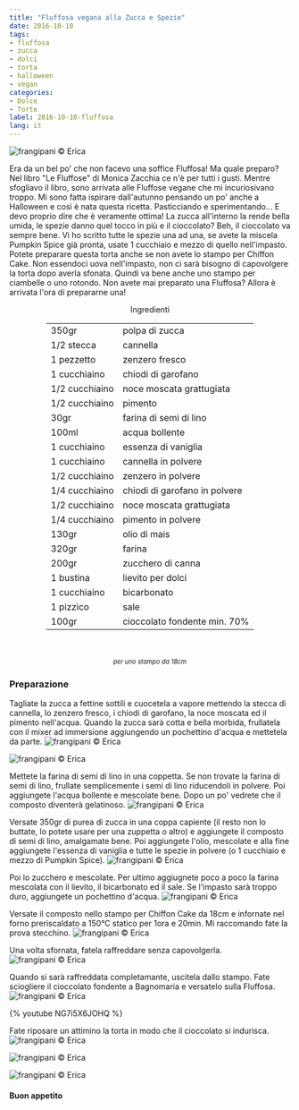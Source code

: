 ```yaml
---
title: "Fluffosa vegana alla Zucca e Spezie"
date: 2016-10-10
tags:
- fluffosa
- zucca
- dolci
- torta
- halloween
- vegan
categories:
- Dolce
- Torte
label: 2016-10-10-fluffosa
lang: it
---
```

![](header.jpg "frangipani © Erica")

Era da un bel po' che non facevo una soffice Fluffosa! Ma quale preparo? Nel libro "Le Fluffose" di Monica Zacchia ce n'è per tutti i gusti. Mentre sfogliavo il libro, sono arrivata alle Fluffose vegane che mi incuriosivano troppo. Mi sono fatta ispirare dall'autunno pensando un po' anche a Halloween e così è nata questa ricetta. Pasticciando e sperimentando... E devo proprio dire che è veramente ottima! La zucca all'interno la rende bella umida, le spezie danno quel tocco in più e il cioccolato? Beh, il cioccolato va sempre bene. Vi ho scritto tutte le spezie una ad una, se avete la miscela Pumpkin Spice già pronta, usate 1 cucchiaio e mezzo di quello nell'impasto. Potete preparare questa torta anche se non avete lo stampo per Chiffon Cake. Non essendoci uova nell'impasto, non ci sarà bisogno di capovolgere la torta dopo averla sfonata. Quindi va bene anche uno stampo per ciambelle o uno rotondo. Non avete mai preparato una Fluffosa? Allora è arrivata l'ora di prepararne una!

<div id="wrapper" style="text-align: center">
  <div id="yourdiv" style="display: inline-block;">
    <div class="ingredients">
      <div class="ingredients-title">Ingredienti</div>
      <table>
        <tbody>
          <tr>
            <td>350gr</td>
            <td>polpa di zucca</td>
          </tr>
          <tr>
            <td>1/2 stecca</td>
            <td>cannella</td>
          </tr>
          <tr>
            <td>1 pezzetto</td>
            <td>zenzero fresco</td>
          </tr>
          <tr>
            <td>1 cucchiaino</td>
            <td>chiodi di garofano</td>
          </tr>
          <tr>
            <td>1/2 cucchiaino</td>
            <td>noce moscata grattugiata</td>
          </tr>
          <tr>
            <td>1/2 cucchiaino</td>
            <td>pimento</td>
          </tr>
          <tr>
            <td>30gr</td>
            <td>farina di semi di lino</td>
          </tr>
          <tr>
            <td>100ml</td>
            <td>acqua bollente</td>
          </tr>
          <tr>
            <td>1 cucchiaino</td>
            <td>essenza di vaniglia</td>
          </tr>
          <tr>
            <td>1 cucchiaino</td>
            <td>cannella in polvere</td>
          </tr>
          <tr>
            <td>1/2 cucchiaino</td>
            <td>zenzero in polvere</td>
          </tr>
          <tr>
            <td>1/4 cucchiaino</td>
            <td>chiodi di garofano in polvere</td>
          </tr>
          <tr>
            <td>1/2 cucchiaino</td>
            <td>noce moscata grattugiata</td>
          </tr>
          <tr>
            <td>1/4 cucchiaino</td>
            <td>pimento in polvere</td>
          </tr>
          <tr>
            <td>130gr</td>
            <td>olio di mais</td>
          </tr>
          <tr>
            <td>320gr</td>
            <td>farina</td>
          </tr>
          <tr>
            <td>200gr</td>
            <td>zucchero di canna</td>
          </tr>
          <tr>
            <td>1 bustina</td>
            <td>lievito per dolci</td>
          </tr>
          <tr>
            <td>1 cucchiaino</td>
            <td>bicarbonato</td>
          </tr>
          <tr>
            <td>1 pizzico</td>
            <td>sale</td>
          </tr>
          <tr>
            <td>100gr</td>
            <td>cioccolato fondente min. 70%</td> 
          </tr>
        </tbody>
      </table>
      <br></br>
      <i class="pull-right" style="font-size: 80%;">per uno stampo da 18cm</i>
    </div>
  </div>
</div>


<h3>
  <font color="grey">
    <i class="fa-solid fa-gears"></i>
  </font> Preparazione
</h3>

Tagliate la zucca a fettine sottili e cuocetela a vapore mettendo la stecca di cannella, lo zenzero fresco, i chiodi di garofano, la noce moscata ed il pimento nell'acqua. Quando la zucca sarà cotta e bella morbida, frullatela con il mixer ad immersione aggiungendo un pochettino d'acqua e mettetela da parte.
![](acqua.jpg "frangipani © Erica")

![](zucca.jpg "frangipani © Erica")

Mettete la farina di semi di lino in una coppetta. Se non trovate la farina di semi di lino, frullate semplicemente i semi di lino riducendoli in polvere. Poi aggiungete l'acqua bollente e mescolate bene. Dopo un po' vedrete che il composto diventerà gelatinoso.
![](semidilino.jpg "frangipani © Erica")

Versate 350gr di purea di zucca in una coppa capiente (il resto non lo buttate, lo potete usare per una zuppetta o altro) e aggiungete il composto di semi di lino, amalgamate bene. Poi aggiungete l'olio, mescolate e alla fine aggiungete l'essenza di vaniglia e tutte le spezie in polvere (o 1 cucchiaio e mezzo di Pumpkin Spice).
![](liquidi.jpg "frangipani © Erica")

Poi lo zucchero e mescolate. Per ultimo aggiugnete poco a poco la farina mescolata con il lievito, il bicarbonato ed il sale. Se l'impasto sarà troppo duro, aggiungete un pochettino d'acqua.
![](impasto.jpg "frangipani © Erica")

Versate il composto nello stampo per Chiffon Cake da 18cm e infornate nel forno preriscaldato a 150°C statico per 1ora e 20min. Mi raccomando fate la prova stecchino.
![](teglia.jpg "frangipani © Erica")

Una volta sfornata, fatela raffreddare senza capovolgerla.
![](sfornata.jpg "frangipani © Erica")

Quando si sarà raffreddata completamante, uscitela dallo stampo. Fate sciogliere il cioccolato fondente a Bagnomaria e versatelo sulla Fluffosa.
![](cioccolato.jpg "frangipani © Erica")

{% youtube NG7i5X6JOHQ %}

Fate riposare un attimino la torta in modo che il cioccolato si indurisca.
![](risultato1.jpg "frangipani © Erica")

![](risultato2.jpg "frangipani © Erica")

![](risultato3.jpg "frangipani © Erica")


<h4>Buon appetito
  <font color="red">
    <i class="fa-regular fa-face-smile"></i>
  </font>
</h4>
